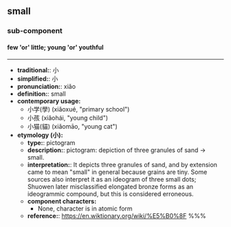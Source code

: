## small
### sub-component
#### few 'or' little; young 'or' youthful
---
- **traditional:**: 小
- **simplified:**: 小
- **pronunciation:**: xiǎo
- **definition:**: small
- **contemporary usage:**
  - 小学(學) (xiǎoxué, "primary school")
  - 小孩 (xiǎohái, "young child")
  - 小猫(貓) (xiǎomāo, "young cat")
- **etymology (小):**
  - **type:**: pictogram
  - **description:**: pictogram: depiction of three granules of sand → small.
  - **interpretation:**: It depicts three granules of sand, and by extension came to mean "small" in general because grains are tiny. Some sources also interpret it as an ideogram of three small dots; Shuowen later misclassified elongated bronze forms as an ideogrammic compound, but this is considered erroneous.
  - **component characters:**
    - None, character is in atomic form
  - **reference:**: https://en.wiktionary.org/wiki/%E5%B0%8F
%%%